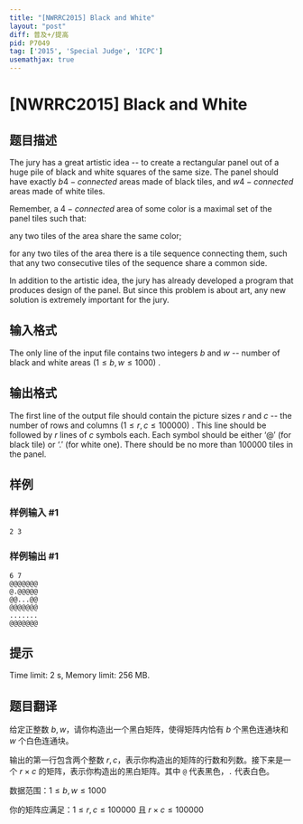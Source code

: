 ```yaml
---
title: "[NWRRC2015] Black and White"
layout: "post"
diff: 普及+/提高
pid: P7049
tag: ['2015', 'Special Judge', 'ICPC']
usemathjax: true
---
```


# [NWRRC2015] Black and White
## 题目描述



The jury has a great artistic idea -- to create a rectangular panel out of a huge pile of black and white squares of the same size. The panel should have exactly $b 4-connected$ areas made of black tiles, and $w 4-connected$ areas made of white tiles.

Remember, a $4-connected$ area of some color is a maximal set of the panel tiles such that:

any two tiles of the area share the same color;

for any two tiles of the area there is a tile sequence connecting them, such that any two consecutive tiles of the sequence share a common side.

In addition to the artistic idea, the jury has already developed a program that produces design of the panel. But since this problem is about art, any new solution is extremely important for the jury.


## 输入格式



The only line of the input file contains two integers $b$ and $w$ -- number of black and white areas $(1 \le b , w \le 1000)$ .


## 输出格式



The first line of the output file should contain the picture sizes $r$ and $c$ -- the number of rows and columns $(1 \le r , c \le 100 000)$ . This line should be followed by $r$ lines of $c$ symbols each. Each symbol should be either $‘@'$ (for black tile) or $‘. '$ (for white one). There should be no more than $100 000$ tiles in the panel.


## 样例

### 样例输入 #1
```
2 3

```
### 样例输出 #1
```
6 7
@@@@@@@
@.@@@@@
@@...@@
@@@@@@@
.......
@@@@@@@

```
## 提示

Time limit: 2 s, Memory limit: 256 MB. 


## 题目翻译

给定正整数 $b,w$，请你构造出一个黑白矩阵，使得矩阵内恰有 $b$ 个黑色连通块和 $w$ 个白色连通块。

输出的第一行包含两个整数 $r,c$，表示你构造出的矩阵的行数和列数。接下来是一个 $r\times c$ 的矩阵，表示你构造出的黑白矩阵。其中 ```@``` 代表黑色，```.``` 代表白色。

数据范围：$1\le b,w\le 1000$

你的矩阵应满足：$1\le r,c\le 100000$ 且 $r\times c\le100000$
